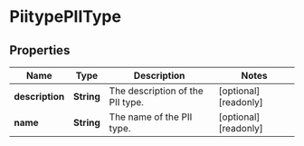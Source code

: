 

# PiitypePIIType


## Properties

| Name | Type | Description | Notes |
|------------ | ------------- | ------------- | -------------|
|**description** | **String** | The description of the PII type. |  [optional] [readonly] |
|**name** | **String** | The name of the PII type. |  [optional] [readonly] |



